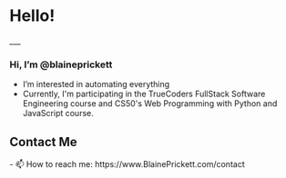 <h1>Hello!</h1>
___
<h3>Hi, I’m @blaineprickett</h3>

- I’m interested in automating everything <br/>
- Currently, I'm participating in the TrueCoders FullStack Software Engineering course and CS50's Web Programming with Python and JavaScript course.

<h2>Contact Me</h2>
- 📫 How to reach me: https://www.BlainePrickett.com/contact <br>

<!---
blaineprickett/blaineprickett is a ✨ special ✨ repository because its `README.md` (this file) appears on your GitHub profile.
You can click the Preview link to take a look at your changes.
--->
